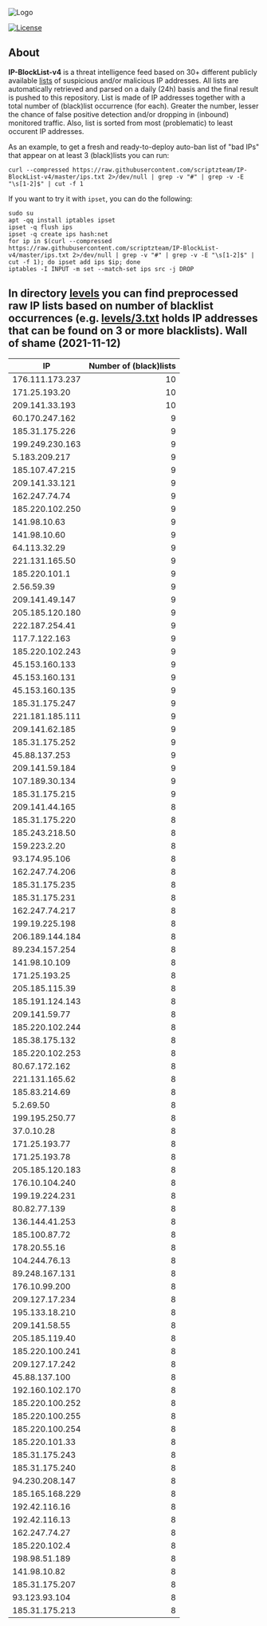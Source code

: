 ![Logo](https://i.imgur.com/PyKLAe7.png)

[![License](https://img.shields.io/badge/license-The_Unlicense-red.svg)](https://unlicense.org/)

About
----

**IP-BlockList-v4** is a threat intelligence feed based on 30+ different publicly available [lists](https://github.com/stamparm/maltrail) of suspicious and/or malicious IP addresses. All lists are automatically retrieved and parsed on a daily (24h) basis and the final result is pushed to this repository. List is made of IP addresses together with a total number of (black)list occurrence (for each). Greater the number, lesser the chance of false positive detection and/or dropping in (inbound) monitored traffic. Also, list is sorted from most (problematic) to least occurent IP addresses.

As an example, to get a fresh and ready-to-deploy auto-ban list of "bad IPs" that appear on at least 3 (black)lists you can run:

```
curl --compressed https://raw.githubusercontent.com/scriptzteam/IP-BlockList-v4/master/ips.txt 2>/dev/null | grep -v "#" | grep -v -E "\s[1-2]$" | cut -f 1
```

If you want to try it with `ipset`, you can do the following:

```
sudo su
apt -qq install iptables ipset
ipset -q flush ips
ipset -q create ips hash:net
for ip in $(curl --compressed https://raw.githubusercontent.com/scriptzteam/IP-BlockList-v4/master/ips.txt 2>/dev/null | grep -v "#" | grep -v -E "\s[1-2]$" | cut -f 1); do ipset add ips $ip; done
iptables -I INPUT -m set --match-set ips src -j DROP
```

In directory [levels](levels) you can find preprocessed raw IP lists based on number of blacklist occurrences (e.g. [levels/3.txt](levels/3.txt) holds IP addresses that can be found on 3 or more blacklists).
Wall of shame (2021-11-12)
----

|IP|Number of (black)lists|
|---|--:|
176.111.173.237|10
171.25.193.20|10
209.141.33.193|10
60.170.247.162|9
185.31.175.226|9
199.249.230.163|9
5.183.209.217|9
185.107.47.215|9
209.141.33.121|9
162.247.74.74|9
185.220.102.250|9
141.98.10.63|9
141.98.10.60|9
64.113.32.29|9
221.131.165.50|9
185.220.101.1|9
2.56.59.39|9
209.141.49.147|9
205.185.120.180|9
222.187.254.41|9
117.7.122.163|9
185.220.102.243|9
45.153.160.133|9
45.153.160.131|9
45.153.160.135|9
185.31.175.247|9
221.181.185.111|9
209.141.62.185|9
185.31.175.252|9
45.88.137.253|9
209.141.59.184|9
107.189.30.134|9
185.31.175.215|9
209.141.44.165|8
185.31.175.220|8
185.243.218.50|8
159.223.2.20|8
93.174.95.106|8
162.247.74.206|8
185.31.175.235|8
185.31.175.231|8
162.247.74.217|8
199.19.225.198|8
206.189.144.184|8
89.234.157.254|8
141.98.10.109|8
171.25.193.25|8
205.185.115.39|8
185.191.124.143|8
209.141.59.77|8
185.220.102.244|8
185.38.175.132|8
185.220.102.253|8
80.67.172.162|8
221.131.165.62|8
185.83.214.69|8
5.2.69.50|8
199.195.250.77|8
37.0.10.28|8
171.25.193.77|8
171.25.193.78|8
205.185.120.183|8
176.10.104.240|8
199.19.224.231|8
80.82.77.139|8
136.144.41.253|8
185.100.87.72|8
178.20.55.16|8
104.244.76.13|8
89.248.167.131|8
176.10.99.200|8
209.127.17.234|8
195.133.18.210|8
209.141.58.55|8
205.185.119.40|8
185.220.100.241|8
209.127.17.242|8
45.88.137.100|8
192.160.102.170|8
185.220.100.252|8
185.220.100.255|8
185.220.100.254|8
185.220.101.33|8
185.31.175.243|8
185.31.175.240|8
94.230.208.147|8
185.165.168.229|8
192.42.116.16|8
192.42.116.13|8
162.247.74.27|8
185.220.102.4|8
198.98.51.189|8
141.98.10.82|8
185.31.175.207|8
93.123.93.104|8
185.31.175.213|8
